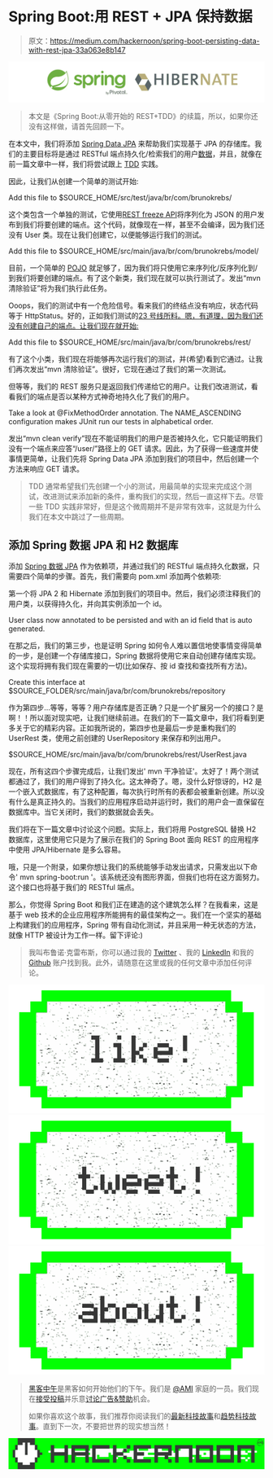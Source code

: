 # Spring Boot:用 REST + JPA 保持数据

> 原文：<https://medium.com/hackernoon/spring-boot-persisting-data-with-rest-jpa-33a063e8b147>

![](img/ec20ab8cd0e47fb7a5f9f025abe149e5.png)

> 本文是《Spring Boot:从零开始的 REST+TDD》的续篇，所以，如果你还没有这样做，请首先回顾一下。

在本文中，我们将添加 [Spring Data JPA](http://projects.spring.io/spring-data-jpa/) 来帮助我们实现基于 JPA 的存储库。我们的主要目标将是通过 RESTful 端点持久化/检索我们的用户[数据](https://hackernoon.com/tagged/data)，并且，就像在前一篇文章中一样，我们将尝试跟上 [TDD](https://hackernoon.com/tagged/tdd) 实践。

因此，让我们从创建一个简单的测试开始:

Add this file to $SOURCE_HOME/src/test/java/br/com/brunokrebs/

这个类包含一个单独的测试，它使用[REST freeze API](https://github.com/jayway/rest-assured)将序列化为 JSON 的用户发布到我们将要创建的端点。这个代码，就像现在一样，甚至不会编译，因为我们还没有 User 类。现在让我们创建它，以便能够运行我们的测试。

Add this file to $SOURCE_HOME/src/main/java/br/com/brunokrebs/model/

目前，一个简单的 [POJO](https://en.wikipedia.org/wiki/Plain_Old_Java_Object) 就足够了，因为我们将只使用它来序列化/反序列化到/到我们将要创建的端点。有了这个新类，我们现在就可以执行测试了。发出“mvn 清除验证”将为我们执行此任务。

Ooops，我们的测试中有一个危险信号。看来我们的终结点没有响应，状态代码等于 HttpStatus。好的，正如我们测试的[23 号线所料。嗯，有道理，因为我们还没有创建自己的端点。让我们现在就开始:](https://gist.github.com/brunokrebs/93b1e492ff585d064591#file-userrestit-java-L23)

Add this file to $SOURCE_HOME/src/main/java/br/com/brunokrebs/rest/

有了这个小类，我们现在将能够再次运行我们的测试，并(希望)看到它通过。让我们再次发出“mvn 清除验证”。很好，它现在通过了我们的第一次测试。

但等等，我们的 REST 服务只是返回我们传递给它的用户。让我们改进测试，看看我们的端点是否以某种方式神奇地持久化了我们的用户。

Take a look at @FixMethodOrder annotation. The NAME_ASCENDING configuration makes JUnit run our tests in alphabetical order.

发出“mvn clean verify”现在不能证明我们的用户是否被持久化，它只能证明我们没有一个端点来应答“/user/”路径上的 GET 请求。因此，为了获得一些速度并使事情更简单，让我们先将 Spring Data JPA 添加到我们的项目中，然后创建一个方法来响应 GET 请求。

> TDD 通常希望我们先创建一个小的测试，用最简单的实现来完成这个测试，改进测试来添加新的条件，重构我们的实现，然后一直这样下去。尽管一些 TDD 实践非常好，但是这个微周期并不是非常有效率，这就是为什么我们在本文中跳过了一些周期。

## 添加 Spring 数据 JPA 和 H2 数据库

添加 [Spring 数据 JPA](http://projects.spring.io/spring-data-jpa/) 作为依赖项，并通过我们的 RESTful 端点持久化数据，只需要四个简单的步骤。首先，我们需要向 pom.xml 添加两个依赖项:

第一个将 JPA 2 和 Hibernate 添加到我们的项目中。然后，我们必须注释我们的用户类，以获得持久化，并向其实例添加一个 id。

User class now annotated to be persisted and with an id field that is auto generated.

在那之后，我们的第三步，也是证明 Spring 如何令人难以置信地使事情变得简单的一步，是创建一个存储库接口，Spring 数据将使用它来自动创建存储库实现。这个实现将拥有我们现在需要的一切(比如保存、按 id 查找和查找所有方法)。

Create this interface at $SOURCE_FOLDER/src/main/java/br/com/brunokrebs/repository

作为第四步…等等，等等？用户存储库是否正确？只是一个扩展另一个的接口？是啊！！所以面对现实吧，让我们继续前进。在我们的下一篇文章中，我们将看到更多关于它的精彩内容。正如我所说的，第四步也是最后一步是重构我们的 UserRest 类，使用之前创建的 UserRepository 来保存和列出用户。

$SOURCE_HOME/src/main/java/br/com/brunokrebs/rest/UserRest.java

现在，所有这四个步骤完成后，让我们发出' mvn 干净验证'。太好了！两个测试都通过了，我们的用户得到了持久化。这太神奇了。嗯，没什么好惊讶的，H2 是一个嵌入式数据库，有了这种配置，每次执行时所有的表都会被重新创建。所以没有什么是真正持久的。当我们的应用程序启动并运行时，我们的用户会一直保留在数据库中。当它关闭时，我们的数据就会丢失。

我们将在下一篇文章中讨论这个问题。实际上，我们将用 PostgreSQL 替换 H2 数据库，这里使用它只是为了展示在我们的 Spring Boot 面向 REST 的应用程序中使用 JPA/Hibernate 是多么容易。

哦，只是一个附录，如果你想让我们的系统能够手动发出请求，只需发出以下命令' mvn spring-boot:run '。该系统还没有图形界面，但我们也将在这方面努力。这个接口也将基于我们的 RESTful 端点。

那么，你觉得 Spring Boot 和我们正在建造的这个建筑怎么样？在我看来，这是基于 web 技术的企业应用程序所能拥有的最佳架构之一。我们在一个坚实的基础上构建我们的应用程序，Spring 带有自动化测试，并且采用一种无状态的方法，就像 HTTP 被设计为工作一样。留下评论:)

> 我叫布鲁诺·克雷布斯，你可以通过我的 [Twitter](https://twitter.com/brunoskrebs/) 、我的 [LinkedIn](https://www.linkedin.com/in/brunokrebs) 和我的 [Github](https://github.com/brunokrebs) 账户找到我。此外，请随意在这里或我的任何文章中添加任何评论。

[![](img/50ef4044ecd4e250b5d50f368b775d38.png)](http://bit.ly/HackernoonFB)[![](img/979d9a46439d5aebbdcdca574e21dc81.png)](https://goo.gl/k7XYbx)[![](img/2930ba6bd2c12218fdbbf7e02c8746ff.png)](https://goo.gl/4ofytp)

> [黑客中午](http://bit.ly/Hackernoon)是黑客如何开始他们的下午。我们是 [@AMI](http://bit.ly/atAMIatAMI) 家庭的一员。我们现在[接受投稿](http://bit.ly/hackernoonsubmission)并乐意[讨论广告&赞助](mailto:partners@amipublications.com)机会。
> 
> 如果你喜欢这个故事，我们推荐你阅读我们的[最新科技故事](http://bit.ly/hackernoonlatestt)和[趋势科技故事](https://hackernoon.com/trending)。直到下一次，不要把世界的现实想当然！

[![](img/be0ca55ba73a573dce11effb2ee80d56.png)](https://goo.gl/Ahtev1)